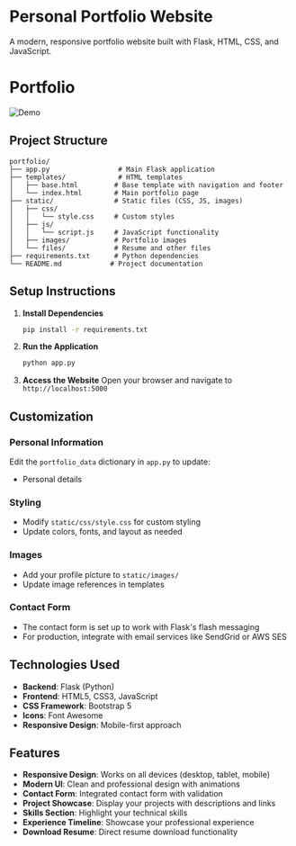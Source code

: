 # Personal Portfolio Website

A modern, responsive portfolio website built with Flask, HTML, CSS, and JavaScript.

# Portfolio
![Demo](output_1.gif)
## Project Structure

```
portfolio/
├── app.py                 # Main Flask application
├── templates/             # HTML templates
│   ├── base.html         # Base template with navigation and footer
│   └── index.html        # Main portfolio page
├── static/               # Static files (CSS, JS, images)
│   ├── css/
│   │   └── style.css     # Custom styles
│   ├── js/
│   │   └── script.js     # JavaScript functionality
│   ├── images/           # Portfolio images
│   └── files/            # Resume and other files
├── requirements.txt      # Python dependencies
└── README.md            # Project documentation
```

## Setup Instructions

1. **Install Dependencies**
   ```bash
   pip install -r requirements.txt
   ```

2. **Run the Application**
   ```bash
   python app.py
   ```

3. **Access the Website**
   Open your browser and navigate to `http://localhost:5000`

## Customization

### Personal Information
Edit the `portfolio_data` dictionary in `app.py` to update:
- Personal details


### Styling
- Modify `static/css/style.css` for custom styling
- Update colors, fonts, and layout as needed

### Images
- Add your profile picture to `static/images/`
- Update image references in templates

### Contact Form
- The contact form is set up to work with Flask's flash messaging
- For production, integrate with email services like SendGrid or AWS SES

## Technologies Used

- **Backend**: Flask (Python)
- **Frontend**: HTML5, CSS3, JavaScript
- **CSS Framework**: Bootstrap 5
- **Icons**: Font Awesome
- **Responsive Design**: Mobile-first approach

## Features

- **Responsive Design**: Works on all devices (desktop, tablet, mobile)
- **Modern UI**: Clean and professional design with animations
- **Contact Form**: Integrated contact form with validation
- **Project Showcase**: Display your projects with descriptions and links
- **Skills Section**: Highlight your technical skills
- **Experience Timeline**: Showcase your professional experience
- **Download Resume**: Direct resume download functionality

